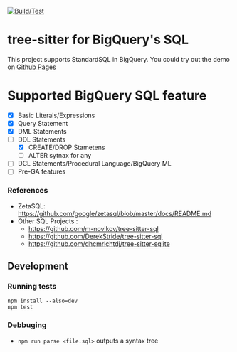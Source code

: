 [![Build/Test](https://github.com/TKNGUE/tree-sitter-sql-bigquery/actions/workflows/ci.yml/badge.svg)](https://github.com/TKNGUE/tree-sitter-sql-bigquery/actions/workflows/ci.yml)

# tree-sitter for BigQuery's SQL

This project supports StandardSQL in BigQuery.
You could try out the demo on [Github Pages](https://takegue.github.io/tree-sitter-sql-bigquery/)

# Supported BigQuery SQL feature

- [x] Basic Literals/Expressions
- [x] Query Statement
- [x] DML Statements
- [ ] DDL Statements
  - [x] CREATE/DROP Stametens 
  - [ ] ALTER sytnax for any
- [ ] DCL Statements/Procedural Language/BigQuery ML
- [ ] Pre-GA features

### References

- ZetaSQL: https://github.com/google/zetasql/blob/master/docs/README.md
- Other SQL Projects :
    * https://github.com/m-novikov/tree-sitter-sql
    * https://github.com/DerekStride/tree-sitter-sql
    * https://github.com/dhcmrlchtdj/tree-sitter-sqlite

## Development

### Running tests

```
npm install --also=dev
npm test
```

### Debbuging

- `npm run parse <file.sql>` outputs a syntax tree
